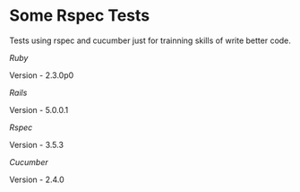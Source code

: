 # Some Rspec Tests

Tests using rspec and cucumber just for trainning skills of write better code. 

*Ruby*

Version - 2.3.0p0 

*Rails*

Version - 5.0.0.1

*Rspec*

Version - 3.5.3

*Cucumber*

Version - 2.4.0
